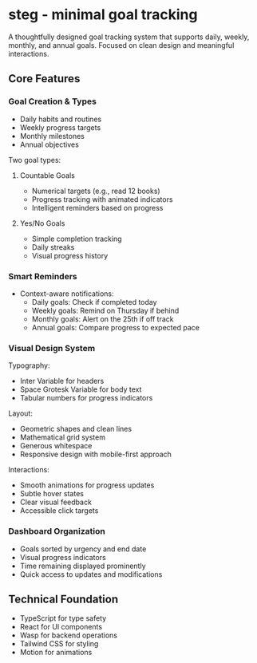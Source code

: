 # steg - minimal goal tracking

A thoughtfully designed goal tracking system that supports daily, weekly,
monthly, and annual goals. Focused on clean design and meaningful interactions.

## Core Features

### Goal Creation & Types

- Daily habits and routines
- Weekly progress targets
- Monthly milestones
- Annual objectives

Two goal types:

1. Countable Goals

   - Numerical targets (e.g., read 12 books)
   - Progress tracking with animated indicators
   - Intelligent reminders based on progress

2. Yes/No Goals
   - Simple completion tracking
   - Daily streaks
   - Visual progress history

### Smart Reminders

- Context-aware notifications:
  - Daily goals: Check if completed today
  - Weekly goals: Remind on Thursday if behind
  - Monthly goals: Alert on the 25th if off track
  - Annual goals: Compare progress to expected pace

### Visual Design System

Typography:

- Inter Variable for headers
- Space Grotesk Variable for body text
- Tabular numbers for progress indicators

Layout:

- Geometric shapes and clean lines
- Mathematical grid system
- Generous whitespace
- Responsive design with mobile-first approach

Interactions:

- Smooth animations for progress updates
- Subtle hover states
- Clear visual feedback
- Accessible click targets

### Dashboard Organization

- Goals sorted by urgency and end date
- Visual progress indicators
- Time remaining displayed prominently
- Quick access to updates and modifications

## Technical Foundation

- TypeScript for type safety
- React for UI components
- Wasp for backend operations
- Tailwind CSS for styling
- Motion for animations
